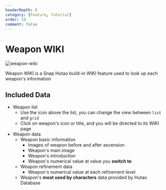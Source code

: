 ```yaml
---
headerDepth: 0
category: [Feature, Tutorial]
order: 10
comment: false
---
```


# Weapon WIKI

![weapon-wiki](https://img.alicdn.com/imgextra/i4/1797064093/O1CN01dj5xBC1g6dyEKqaPQ_!!1797064093.png_.webp)

Weapon WIKI is a Snap Hutao build-in WIKI feature used to look up each weapon's information

## Included Data

- Weapon list
  - Use the icon above the list, you can change the view between `list` and `grid`
  - Click on weapon's icon or title, and you will be directed to its WIKI page
- Weapon data
  - Weapon basic information
    - Images of weapon before and after ascension
    - Weapon's main image
    - Weapon's introduction
    - Weapon's numerical value at value you **switch to**
  - Weapon refinement data
    - Weapon's numerical value at each refinement level
  - Weapon's **most used by characters** data provided by Hutao Database
